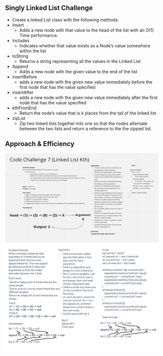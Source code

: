 ## Singly Linked List Challenge

- Create a linked List class with the following methods:
- Insert
  - Adds a new node with that value to the head of the list with an O(1) Time performance.
- Includes
  - Indicates whether that value exists as a Node’s value somewhere within the list
- toString
  - Returns a string representing all the values in the Linked List
- Append
  - Adds a new node with the given value to the end of the list
- insertBefore
  - adds a new node with the given new value immediately before the first node that has the value specified
- insertAfter
  - adds a new node with the given new value immediately after the first node that has the value specified
- kthFromEnd
  - Return the node’s value that is k places from the tail of the linked list
- zipList
  - Zip two linked lists together into one so that the nodes alternate between the two lists and return a reference to the the zipped list.

## Approach & Efficiency

![kthFromEnd Whiteboard](code-challenge-07-whiteboard.png)
![zipList Whiteboard](code-challenge-08-whiteboard.png)

